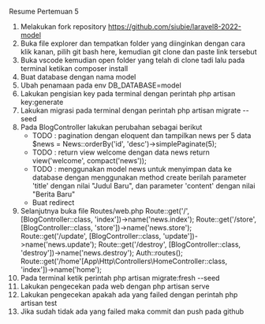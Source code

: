 Resume Pertemuan 5

1. Melakukan fork repository https://github.com/siubie/laravel8-2022-model
2. Buka file explorer dan tempatkan folder yang diinginkan dengan cara klik kanan, pilih git bash here, kemudian git clone dan paste link tersebut
3. Buka vscode kemudian open folder yang telah di clone tadi lalu pada terminal ketikan composer install
4. Buat database dengan nama model
5. Ubah penamaan pada env DB_DATABASE=model
6. Lakukan pengisian key pada terminal dengan perintah php artisan key:generate 
7. Lakukan migrasi pada terminal dengan perintah php artisan migrate --seed
8. Pada BlogController lakukan perubahan sebagai berikut 
    - TODO : pagination dengan eloquent dan tampilkan news per 5 data $news = News::orderBy('id', 'desc')->simplePaginate(5);
    - TODO : return view welcome dengan data news return view('welcome', compact('news'));
    - TODO : menggunakan model news untuk menyimpan data ke database dengan menggunakan method create berilah parameter 'title' dengan nilai   "Judul Baru", dan parameter 'content' dengan nilai "Berita Baru"
    - Buat redirect
9. Selanjutnya buka file Routes/web.php Route::get('/', [BlogController::class, 'index'])->name('news.index'); Route::get('/store', [BlogController::class, 'store'])->name('news.store'); Route::get('/update', [BlogController::class, 'update'])->name('news.update'); Route::get('/destroy', [BlogController::class, 'destroy'])->name('news.destroy'); Auth::routes(); Route::get('/home'[App\Http\Controllers\HomeController::class, 'index'])->name('home');
10. Pada terminal ketik perintah php artisan migrate:fresh --seed
11. Lakukan pengecekan pada web dengan php artisan serve
12. Lakukan pengecekan apakah ada yang failed dengan perintah php artisan test
13. Jika sudah tidak ada yang failed maka commit dan push pada github